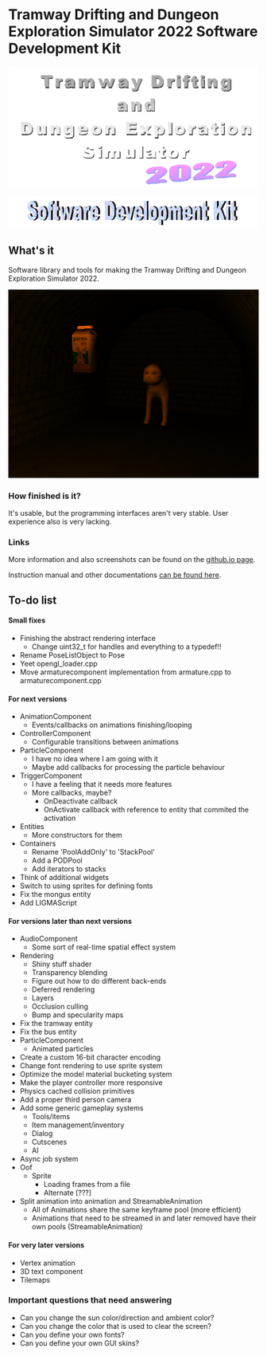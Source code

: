 # Tramway Drifting and Dungeon Exploration Simulator 2022 Software Development Kit

![Tramway Drifting and Dungeon Exploration Simulator 2022 logo](/docs/logo.gif)

![Software Development Kit logo](/docs/devkit.gif)

## What's it

Software library and tools for making the Tramway Drifting and Dungeon Exploration Simulator 2022.

![Software Development Kit logo](/docs/screen11.png)

### How finished is it?

It's usable, but the programming interfaces aren't very stable. User experience also is very lacking.

### Links

More information and also screenshots can be found on the [github.io page](https://racenis.github.io/tram-sdk/). 

Instruction manual and other documentations [can be found here](https://racenis.github.io/tram-sdk/manual/). 

## To-do list

#### Small fixes
- Finishing the abstract rendering interface
	- Change uint32_t for handles and everything to a typedef!!
- Rename PoseListObject to Pose
- Yeet opengl_loader.cpp
- Move armaturecomponent implementation from armature.cpp to armaturecomponent.cpp

#### For next versions
- AnimationComponent
	- Events/callbacks on animations finishing/looping
- ControllerComponent
	- Configurable transitions between animations
- ParticleComponent
	- I have no idea where I am going with it
	- Maybe add callbacks for processing the particle behaviour
- TriggerComponent
	- I have a feeling that it needs more features
	- More callbacks, maybe?
		- OnDeactivate callback
		- OnActivate callback with reference to entity that commited the activation
- Entities
	- More constructors for them
- Containers
	- Rename 'PoolAddOnly' to 'StackPool'
	- Add a PODPool
	- Add iterators to stacks
- Think of additional widgets
- Switch to using sprites for defining fonts
- Fix the mongus entity
- Add LIGMAScript


#### For versions later than next versions
- AudioComponent
	- Some sort of real-time spatial effect system
- Rendering
	- Shiny stuff shader
	- Transparency blending
	- Figure out how to do different back-ends
	- Deferred rendering
	- Layers
	- Occlusion culling
	- Bump and specularity maps
- Fix the tramway entity
- Fix the bus entity
- ParticleComponent
	- Animated particles
- Create a custom 16-bit character encoding
- Change font rendering to use sprite system
- Optimize the model material bucketing system
- Make the player controller more responsive
- Physics cached collision primitives
- Add a proper third person camera 
- Add some generic gameplay systems
	- Tools/items
	- Item management/inventory
	- Dialog
	- Cutscenes
	- AI
- Async job system
- Oof
	- Sprite
		- Loading frames from a file
		- Alternate [???]
- Split animation into animation and StreamableAnimation
	- All of Animations share the same keyframe pool (more efficient)
	- Animations that need to be streamed in and later removed have their own pools (StreamableAnimation)

#### For very later versions
- Vertex animation
- 3D text component
- Tilemaps

### Important questions that need answering
- Can you change the sun color/direction and ambient color?
- Can you change the color that is used to clear the screen?
- Can you define your own fonts?
- Can you define your own GUI skins?
